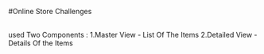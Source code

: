 #Online Store Challenges

<br>
used Two Components :
<be>
1.Master View - List Of The Items
2.Detailed View - Details Of the Items
